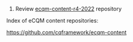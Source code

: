 1. Review [ecqm-content-r4-2022](https://github.com/cqframework/ecqm-content-r4-2022) repository

Index of eCQM content repositories:

https://github.com/cqframework/ecqm-content
